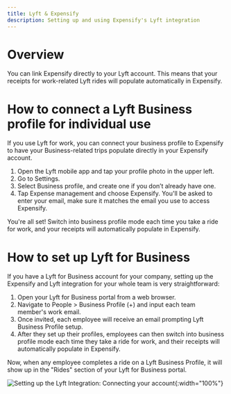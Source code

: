 ```yaml
---
title: Lyft & Expensify
description: Setting up and using Expensify's Lyft integration
---
```


# Overview
You can link Expensify directly to your Lyft account. This means that your receipts for work-related Lyft rides will populate automatically in Expensify.

# How to connect a Lyft Business profile for individual use
If you use Lyft for work, you can connect your business profile to Expensify to have your Business-related trips populate directly in your Expensify account.
1. Open the Lyft mobile app and tap your profile photo in the upper left.
2. Go to Settings.
3. Select Business profile, and create one if you don’t already have one.
4. Tap Expense management and choose Expensify. You'll be asked to enter your email, make sure it matches the email you use to access Expensify.

You're all set! Switch into business profile mode each time you take a ride for work, and your receipts will automatically populate in Expensify.

# How to set up Lyft for Business
If you have a Lyft for Business account for your company, setting up the Expensify and Lyft integration for your whole team is very straightforward:
1. Open your Lyft for Business portal from a web browser.
2. Navigate to People > Business Profile (+) and input each team member's work email.
3. Once invited, each employee will receive an email prompting Lyft Business Profile setup.
4. After they set up their profiles, employees can then switch into business profile mode each time they take a ride for work, and their receipts will automatically populate in Expensify.

Now, when any employee completes a ride on a Lyft Business Profile, it will show up in the "Rides" section of your Lyft for Business portal.

![Setting up the Lyft Integration: Connecting your account](https://help.expensify.com/assets/images/ExpensifyHelp_Lyft_01.png){:width="100%"}
